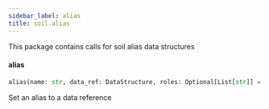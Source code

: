 ```yaml
---
sidebar_label: alias
title: soil.alias
---
```


This package contains calls for soil alias data structures

#### alias

```python
alias(name: str, data_ref: DataStructure, roles: Optional[List[str]] = None) -> None
```

Set an alias to a data reference

